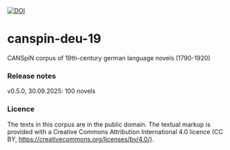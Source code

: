 [![DOI](https://zenodo.org/badge/1066687214.svg)](https://doi.org/10.5281/zenodo.17237972)

# canspin-deu-19
CANSpiN corpus of 19th-century german language novels (1790-1920)

### Release notes
v0.5.0, 30.09.2025: 100 novels

### Licence 
The texts in this corpus are in the public domain. The textual markup is provided with a Creative Commons Attribution International 4.0 licence (CC BY, https://creativecommons.org/licenses/by/4.0/).
